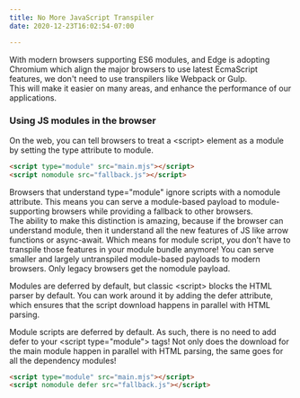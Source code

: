 ```yaml
---
title: No More JavaScript Transpiler
date: 2020-12-23T16:02:54-07:00

---
```


With modern browsers supporting ES6 modules, and Edge is adopting Chromium which align the major browsers to use latest EcmaScript features, we don't need to use transpilers like Webpack or Gulp.  
This will make it easier on many areas, and enhance the performance of our applications.  

<!--more-->

### Using JS modules in the browser

On the web, you can tell browsers to treat a \<script\> element as a module by setting the type attribute to module.

```html
<script type="module" src="main.mjs"></script>
<script nomodule src="fallback.js"></script>
```

Browsers that understand type="module" ignore scripts with a nomodule attribute. This means you can serve a module-based payload to module-supporting browsers while providing a fallback to other browsers.  
The ability to make this distinction is amazing, because if the browser can understand module, then it understand all the new features of JS like arrow functions or async-await.  Which means for module script, you don’t have to transpile those features in your module bundle anymore! You can serve smaller and largely untranspiled module-based payloads to modern browsers. Only legacy browsers get the nomodule payload.

Modules are deferred by default, but classic \<script\> blocks the HTML parser by default. You can work around it by adding the defer attribute, which ensures that the script download happens in parallel with HTML parsing.


Module scripts are deferred by default. As such, there is no need to add defer to your \<script type="module"\> tags! Not only does the download for the main module happen in parallel with HTML parsing, the same goes for all the dependency modules!

```html
<script type="module" src="main.mjs"></script>
<script nomodule defer src="fallback.js"></script>
```
